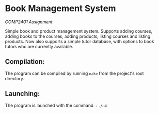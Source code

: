 Book Management System
====================== 
*COMP2401 Assignment*

Simple book and product management system. Supports adding courses, adding books to the courses, adding products, listing courses and listing products. Now also supports a simple tutor database, with options to book tutors who are currently available.

Compilation:
------------
The program can be compiled by running `make` from the project's root directory.

Launching:
----------
The program is launched with the command:
: `./a4`